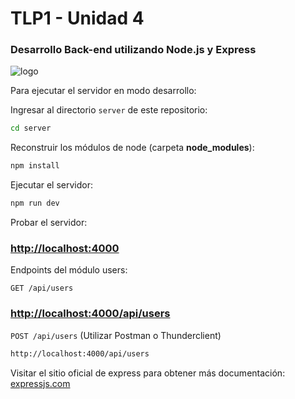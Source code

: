 # TLP1 - Unidad 4
### Desarrollo Back-end utilizando Node.js y Express

![logo](https://miro.medium.com/v2/resize:fit:1400/1*f7ztMaMM0etsFHpEfkdiwA.png)

Para ejecutar el servidor en modo desarrollo:

Ingresar al directorio  ```server``` de este repositorio:
```bash
cd server
```
Reconstruir los módulos de node (carpeta __node_modules__):
```bash
npm install
```
Ejecutar el servidor:
```bash
npm run dev
```
Probar el servidor:

### [http://localhost:4000](http://localhost:4000)

Endpoints del módulo users:

```GET /api/users```

### [http://localhost:4000/api/users](http://localhost:4000/api/users)

```POST /api/users``` (Utilizar Postman o Thunderclient)

```bash
http://localhost:4000/api/users
```

 Visitar el sitio oficial de express para obtener más documentación: [expressjs.com](https://expressjs.com/)